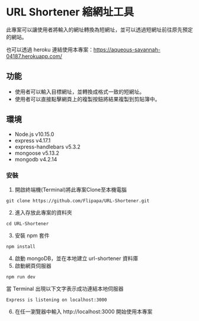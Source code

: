 # URL Shortener 縮網址工具
此專案可以讓使用者將輸入的網址轉換為短網址，並可以透過短網址前往原先預定的網站。

也可以透過 heroku 連結使用本專案：https://aqueous-savannah-04187.herokuapp.com/

## 功能
- 使用者可以輸入目標網址，並轉換成格式一致的短網址。
- 使用者可以直接點擊網頁上的複製按鈕將結果複製到剪貼簿中。

## 環境
- Node.js v10.15.0
- express v4.17.1
- express-handlebars v5.3.2
- mongoose v5.13.2
- mongodb v4.2.14

### 安裝
1. 開啟終端機(Terminal)將此專案Clone至本機電腦
```
git clone https://github.com/Flipapa/URL-Shortener.git
```
2. 進入存放此專案的資料夾
```
cd URL-Shortener
```
3. 安裝 npm 套件
```
npm install
```
4. 啟動 mongoDB，並在本地建立 url-shortener 資料庫
5. 啟動網頁伺服器
```
npm run dev
```
當 Terminal 出現以下文字表示成功連結本地伺服器
```
Express is listening on localhost:3000
```
6. 在任一瀏覽器中輸入 http://localhost:3000 開始使用本專案